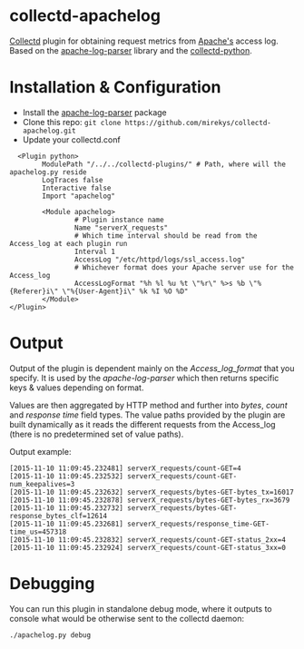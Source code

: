 # collectd-apachelog
[Collectd](http://www.collectd.org/) plugin for obtaining request metrics from [Apache's](https://httpd.apache.org/) access log. Based on the [apache-log-parser](https://github.com/rory/apache-log-parser) library and the [collectd-python](https://collectd.org/documentation/manpages/collectd-python.5.shtml).

# Installation & Configuration

* Install the [apache-log-parser](https://github.com/rory/apache-log-parser) package
* Clone this repo: ```git clone https://github.com/mirekys/collectd-apachelog.git```
* Update your collectd.conf
```
  <Plugin python>
        ModulePath "/../../collectd-plugins/" # Path, where will the apachelog.py reside
        LogTraces false
        Interactive false
        Import "apachelog"

        <Module apachelog>
                # Plugin instance name
                Name "serverX_requests"
                # Which time interval should be read from the Access_log at each plugin run
                Interval 1
                AccessLog "/etc/httpd/logs/ssl_access.log"
                # Whichever format does your Apache server use for the Access_log
                AccessLogFormat "%h %l %u %t \"%r\" %>s %b \"%{Referer}i\" \"%{User-Agent}i\" %k %I %O %D" 
        </Module>
</Plugin>
```

# Output

Output of the plugin is dependent mainly on the *Access_log_format* that you specify. It is used by the *apache-log-parser* which then returns specific keys & values depending on format.

Values are then aggregated by HTTP method and further into *bytes*, *count* and *response time* field types. The value paths provided by the plugin are built dynamically as it reads the different requests from the Access_log (there is no predetermined set of value paths).

Output example:
```
[2015-11-10 11:09:45.232481] serverX_requests/count-GET=4
[2015-11-10 11:09:45.232532] serverX_requests/count-GET-num_keepalives=3
[2015-11-10 11:09:45.232632] serverX_requests/bytes-GET-bytes_tx=16017
[2015-11-10 11:09:45.232878] serverX_requests/bytes-GET-bytes_rx=3679
[2015-11-10 11:09:45.232732] serverX_requests/bytes-GET-response_bytes_clf=12614
[2015-11-10 11:09:45.232681] serverX_requests/response_time-GET-time_us=457318
[2015-11-10 11:09:45.232832] serverX_requests/count-GET-status_2xx=4
[2015-11-10 11:09:45.232924] serverX_requests/count-GET-status_3xx=0
```

# Debugging

You can run this plugin in standalone debug mode, where it outputs to console
what would be otherwise sent to the collectd daemon:

``` ./apachelog.py debug ```

